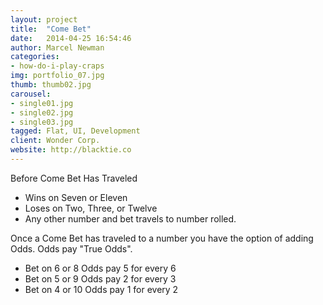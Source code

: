 ```yaml
---
layout: project
title:  "Come Bet"
date:   2014-04-25 16:54:46
author: Marcel Newman
categories:
- how-do-i-play-craps
img: portfolio_07.jpg
thumb: thumb02.jpg
carousel:
- single01.jpg
- single02.jpg
- single03.jpg
tagged: Flat, UI, Development
client: Wonder Corp.
website: http://blacktie.co
---
```

Before Come Bet Has Traveled

- Wins on Seven or Eleven
- Loses on Two, Three, or Twelve
- Any other number and bet travels to number rolled.

Once a Come Bet has traveled to a number you have the option of adding Odds. Odds pay "True Odds".

- Bet on 6 or 8 Odds pay 5 for every 6
- Bet on 5 or 9 Odds pay 2 for every 3
- Bet on 4 or 10 Odds pay 1 for every 2

